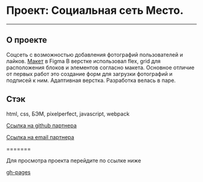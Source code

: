 # Проект: Социальная сеть Место.
------
## О проекте
Соцсеть с возможностью добавления фотографий пользователей и лайков.
[Макет](https://www.figma.com/file/6O4811T8kDFAjnIPfnQbdq/JavaScript.-Sprint-4-(Copy)?node-id=28212%3A155) в Figma
В верстке использовал flex, grid для расположения блоков и элементов согласно макета. Основное отличие от первых работ это создание форм для загрузки фотографий и подписей к ним. Адаптивная верстка. Разработка велась в паре.

## Стэк
html, css, БЭМ, pixelperfect, javascript, webpack

[Ссылка на github партнера](https://github.com/Shoomec74)

[Ссылка на email партнера](sh00mec@yandex.ru)

=======

Для просмотра проекта перейдите по ссылке ниже

[gh-pages](https://kapitan4ever.github.io/mesto-project)
